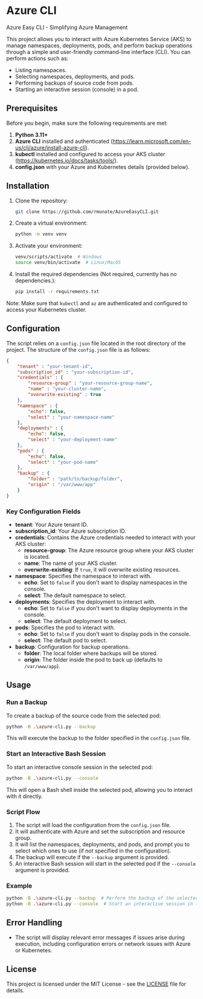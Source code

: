 # Azure CLI

Azure Easy CLI - Simplifying Azure Management

This project allows you to interact with Azure Kubernetes Service (AKS) to manage namespaces, deployments, pods, and perform backup operations through a simple and user-friendly command-line interface (CLI). You can perform actions such as:

- Listing namespaces.
- Selecting namespaces, deployments, and pods.
- Performing backups of source code from pods.
- Starting an interactive session (console) in a pod.

## Prerequisites

Before you begin, make sure the following requirements are met:

1. **Python 3.11+**
2. **Azure CLI** installed and authenticated (https://learn.microsoft.com/en-us/cli/azure/install-azure-cli).
3. **kubectl** installed and configured to access your AKS cluster (https://kubernetes.io/docs/tasks/tools/).
4. **config.json** with your Azure and Kubernetes details (provided below).

## Installation

1. Clone the repository:
   ```bash
   git clone https://github.com/rmunate/AzureEasyCLI.git
   ```

2. Create a virtual environment:
   ```bash
   python -m venv venv
   ```

3. Activate your environment:
   ```bash
   venv/scripts/activate  # Windows
   source venv/bin/activate  # Linux/MacOS
   ```

4. Install the required dependencies (Not required, currently has no dependencies.):
   ```bash
   pip install -r requirements.txt
   ```

Note: Make sure that `kubectl` and `az` are authenticated and configured to access your Kubernetes cluster.

## Configuration

The script relies on a `config.json` file located in the root directory of the project. The structure of the `config.json` file is as follows:

```json
{
    "tenant" : "your-tenant-id",
    "subscription_id" : "your-subscription-id",
    "credentials" : {
        "resource-group" : "your-resource-group-name",
        "name" : "your-cluster-name",
        "overwrite-existing" : true
    },
    "namespace" : {
        "echo": false,
        "select" : "your-namespace-name"
    },
    "deployments" : {
        "echo": false,
        "select" : "your-deployment-name"
    },
    "pods" : {
        "echo": false,
        "select" : "your-pod-name"
    },
    "backup" : {
        "folder" : "path/to/backup/folder",
        "origin" : "/var/www/app"
    }
}
```

### Key Configuration Fields

- **tenant**: Your Azure tenant ID.
- **subscription_id**: Your Azure subscription ID.
- **credentials**: Contains the Azure credentials needed to interact with your AKS cluster:
  - **resource-group**: The Azure resource group where your AKS cluster is located.
  - **name**: The name of your AKS cluster.
  - **overwrite-existing**: If `true`, it will overwrite existing resources.
- **namespace**: Specifies the namespace to interact with.
  - **echo**: Set to `false` if you don't want to display namespaces in the console.
  - **select**: The default namespace to select.
- **deployments**: Specifies the deployment to interact with.
  - **echo**: Set to `false` if you don't want to display deployments in the console.
  - **select**: The default deployment to select.
- **pods**: Specifies the pod to interact with.
  - **echo**: Set to `false` if you don't want to display pods in the console.
  - **select**: The default pod to select.
- **backup**: Configuration for backup operations.
  - **folder**: The local folder where backups will be stored.
  - **origin**: The folder inside the pod to back up (defaults to `/var/www/app`).

## Usage

### Run a Backup

To create a backup of the source code from the selected pod:

```bash
python -B .\azure-cli.py --backup
```

This will execute the backup to the folder specified in the `config.json` file.

### Start an Interactive Bash Session

To start an interactive console session in the selected pod:

```bash
python -B .\azure-cli.py --console
```

This will open a Bash shell inside the selected pod, allowing you to interact with it directly.

### Script Flow

1. The script will load the configuration from the `config.json` file.
2. It will authenticate with Azure and set the subscription and resource group.
3. It will list the namespaces, deployments, and pods, and prompt you to select which ones to use (if not specified in the configuration).
4. The backup will execute if the `--backup` argument is provided.
5. An interactive Bash session will start in the selected pod if the `--console` argument is provided.

### Example

```bash
python -B .\azure-cli.py --backup  # Perform the backup of the selected pod to the configured local folder
python -B .\azure-cli.py --console  # Start an interactive session in the selected pod
```

## Error Handling

- The script will display relevant error messages if issues arise during execution, including configuration errors or network issues with Azure or Kubernetes.

## License

This project is licensed under the MIT License - see the [LICENSE](LICENSE) file for details.